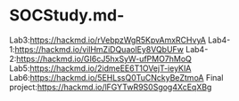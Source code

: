 # SOCStudy.md-
Lab3:https://hackmd.io/rVebpzWgR5KpvAmxRCHvyA
Lab4-1:https://hackmd.io/vilHmZiDQuaolEy8VQbUFw
Lab4-2:https://hackmd.io/GI6cJ5hxSyW-ufPMO7hMoQ
Lab5:https://hackmd.io/2idmeEE6T1OVejT-ieyKIA
Lab6:https://hackmd.io/5EHLssQ0TuCNckyBeZtmoA
Final project:https://hackmd.io/lFGYTwR9S0Sgog4XcEqXBg
